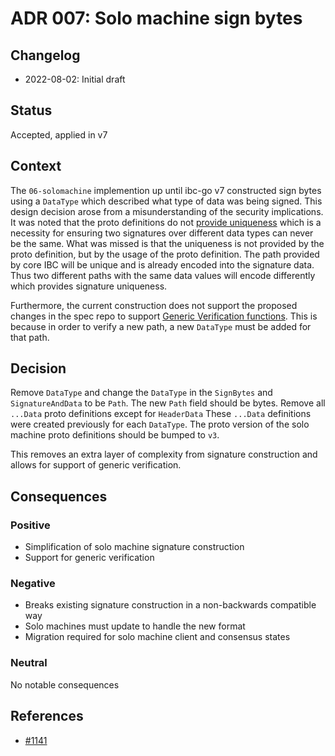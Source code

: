 # ADR 007: Solo machine sign bytes

## Changelog

* 2022-08-02: Initial draft

## Status

Accepted, applied in v7

## Context

The `06-solomachine` implemention up until ibc-go v7 constructed sign bytes using a `DataType` which described what type of data was being signed.
This design decision arose from a misunderstanding of the security implications.
It was noted that the proto definitions do not [provide uniqueness](https://github.com/cosmos/cosmos-sdk/pull/7237#discussion_r484264573) which is a necessity for ensuring two signatures over different data types can never be the same.
What was missed is that the uniqueness is not provided by the proto definition, but by the usage of the proto definition.
The path provided by core IBC will be unique and is already encoded into the signature data.
Thus two different paths with the same data values will encode differently which provides signature uniqueness.

Furthermore, the current construction does not support the proposed changes in the spec repo to support [Generic Verification functions](https://github.com/cosmos/ibc/issues/684).
This is because in order to verify a new path, a new `DataType` must be added for that path.

## Decision

Remove `DataType` and change the `DataType` in the `SignBytes` and `SignatureAndData` to be `Path`.
The new `Path` field should be bytes.
Remove all `...Data` proto definitions except for `HeaderData`
These `...Data` definitions were created previously for each `DataType`.
The proto version of the solo machine proto definitions should be bumped to `v3`.

This removes an extra layer of complexity from signature construction and allows for support of generic verification.

## Consequences

### Positive

* Simplification of solo machine signature construction
* Support for generic verification

### Negative

* Breaks existing signature construction in a non-backwards compatible way
* Solo machines must update to handle the new format
* Migration required for solo machine client and consensus states

### Neutral

No notable consequences

## References

* [#1141](https://github.com/cosmos/ibc-go/issues/1141)
